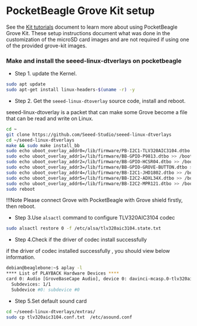 # PocketBeagle Grove Kit setup

See the [Kit tutorials](Kit.md) document to learn more about using PocketBeagle Grove Kit. These setup
instructions document what was done in the customization of the microSD card images and are not required
if using one of the provided grove-kit images.

### Make and install the seeed-linux-dtverlays on pocketbeagle

- Step 1. update the Kernel.

```bash
sudo apt update
sudo apt-get install linux-headers-$(uname -r) -y
```

- Step 2. Get the `seeed-linux-dtoverlay` source code, install and reboot.

seeed-linux-dtoverlay is a packet that can make some Grove become a file that can be read and write on Linux.

```bash
cd ~
git clone https://github.com/Seeed-Studio/seeed-linux-dtverlays
cd ~/seeed-linux-dtverlays
make && sudo make install_bb
sudo echo uboot_overlay_addr0=/lib/firmware/PB-I2C1-TLV320AIC3104.dtbo >> /boot/uEnv.txt
sudo echo uboot_overlay_addr1=/lib/firmware/BB-GPIO-P9813.dtbo >> /boot/uEnv.txt
sudo echo uboot_overlay_addr2=/lib/firmware/BB-GPIO-HCSR04.dtbo >> /boot/uEnv.txt
sudo echo uboot_overlay_addr3=/lib/firmware/BB-GPIO-GROVE-BUTTON.dtbo >> /boot/uEnv.txt
sudo echo uboot_overlay_addr4=/lib/firmware/BB-I2C1-JHD1802.dtbo >> /boot/uEnv.txt
sudo echo uboot_overlay_addr5=/lib/firmware/BB-I2C2-ADXL34X.dtbo >> /boot/uEnv.txt
sudo echo uboot_overlay_addr6=/lib/firmware/BB-I2C2-MPR121.dtbo >> /boot/uEnv.txt
sudo reboot
```

!!!Note
        Please connect Grove with PocketBeagle with Grove shield firstly, then reboot.

- Step 3.Use `alsactl` command to configure TLV320AIC3104 codec

```bash
sudo alsactl restore 0 -f /etc/alsa/tlv320aic3104.state.txt
```

- Step 4.Check if the driver of codec install successfully

if the driver of codec installed successfully , you should view below information.

```bash
debian@beaglebone:~$ aplay -l
**** List of PLAYBACK Hardware Devices ****
card 0: Audio [GroveBaseCape Audio], device 0: davinci-mcasp.0-tlv320aic3x-hifi tlv320aic3x-hifi-0 [davinci-mcasp.0-tlv320aic3x-hifi tlv320aic3x-hifi-0]
  Subdevices: 1/1
  Subdevice #0: subdevice #0
```
- Step 5.Set default sound card

```bash
cd ~/seeed-linux-dtverlays/extras/
sudo cp tlv320aic3104.conf.txt  /etc/asound.conf
```
